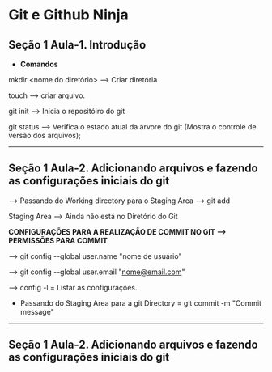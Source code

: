 # **Git e Github Ninja**  

## **Seção 1 Aula-1. Introdução**  

* **Comandos**  

mkdir <nome do diretório> --> Criar diretória

touch --> criar arquivo.

git init --> Inicia o repositóiro do git  

git status --> Verifica o estado atual da árvore do git  (Mostra o controle de versão dos arquivos);

****  

## **Seção 1 Aula-2. Adicionando arquivos e fazendo as configurações iniciais do git**  

--> Passando do Working directory para o Staging Area --> git add  <file>

Staging Area --> Ainda não está no Diretório do Git

**CONFIGURAÇÕES PARA A REALIZAÇÃO DE COMMIT NO GIT --> PERMISSÕES PARA COMMIT**


--> git config --global user.name "nome de usuário"

--> git config --global user.email "nome@email.com"

--> config -l = Listar as configurações.

* Passando do Staging Area para a git Directory = git commit -m "Commit message"

****  

## **Seção 1 Aula-2. Adicionando arquivos e fazendo as configurações iniciais do git**  
